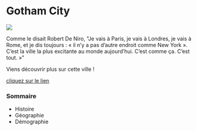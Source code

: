 # Gotham City
![](https://www.justifit.fr/wp-content/uploads/2019/10/batman-gotham-city-arkham-knight.jpg)

Comme le disait Robert De Niro, "Je vais à Paris, je vais à Londres, je vais à Rome, et je dis toujours : « il n’y a pas d’autre endroit comme New York ». C’est la ville la plus excitante au monde aujourd’hui. C’est comme ça. C’est tout. »" 

Viens découvrir plus sur cette ville !

[cliquez sur le lien](https://rahmahamdi.github.io/)

### Sommaire
* Histoire
* Géographie
* Démographie
